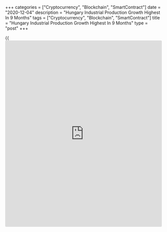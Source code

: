 +++
categories = ["Cryptocurrency", "Blockchain", "SmartContract"]
date = "2020-12-04"
description = "Hungary Industrial Production Growth Highest In 9 Months"
tags = ["Cryptocurrency", "Blockchain", "SmartContract"]
title = "Hungary Industrial Production Growth Highest In 9 Months"
type = "post"
+++

{{<iframe id="large-banner" src="https://www.bounty.group/#slide=3.0" width="100%" height="600" scrolling="no" style="border: 0px solid rgb(216, 221, 230); border-radius: 3px;">}}

Hungary's industrial production rose at the fastest rate in nine months
in October, data from the Hungarian Central Statistical Office showed on
Friday.

Industrial production grew a working-day adjusted 2.7 percent year-on-
year in October, after a 1.0 percent decrease in September.

The latest growth in output was the biggest since January, when
production rose 3.1 percent.

The industrial production volume increased 0.6 percent yearly in October
after a 2.2 percent rise in September. Economists had forecast a 1
percent gain.

A growth in production was observed in manufacture of transport
equipment, manufacture of computer, electronic and optical products,
while a decline was seen in the majority of manufacturing subsections,
manufacture of food products, beverages and tobacco products, the agency
said.

On a seasonally adjusted basis, industrial production rose 2.8 percent
monthly in October, following a 2.3 percent gain in the prior month.

For comments and feedback [contact](https://www.playgroundfx.com/contact/): editorial@rtt[news](https://www.letsplayfx.com/blog/forex-news-website/).com

[Economic News][1]

 **What parts of the world are seeing the best (and worst) economic
performances lately? Click[here][2] to check out our [Econ Scorecard][2]
and find out! See up-to-the-moment [ranking](https://www.playgroundfx.com/blog/crypto-exchange-ranking/)s for the best and worst
performers in [GDP][3], [unemployment rate][4], [inflation][5] and much
more.**

   1. www.rtt[news](https://www.letsplayfx.com/blog/forex-news-website/).com/Content/EconomicNews.aspx
   2. www.rtt[news](https://www.letsplayfx.com/blog/forex-news-website/).com/economic-scorecard/world-rank/industrial-production/highest-performance.aspx
   3. www.rtt[news](https://www.letsplayfx.com/blog/forex-news-website/).com/economic-scorecard/world-rank/GDP/highest-performance.aspx
   4. www.rtt[news](https://www.letsplayfx.com/blog/forex-news-website/).com/economic-scorecard/world-rank/unemployment-rate/lowest-performance.aspx
   5. www.rtt[news](https://www.letsplayfx.com/blog/forex-news-website/).com/economic-scorecard/world-rank/CPI/highest-performance.aspx